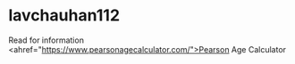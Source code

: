 # lavchauhan112
Read for information
<ahref="https://www.pearsonagecalculator.com/">Pearson Age Calculator</a>
